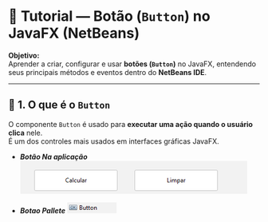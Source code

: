 # 🔘 Tutorial — Botão (`Button`) no JavaFX (NetBeans)

**Objetivo:**  
Aprender a criar, configurar e usar **botões (`Button`)** no JavaFX, entendendo seus principais métodos e eventos dentro do **NetBeans IDE**.

---

## 🧩 1. O que é o `Button`

O componente `Button` é usado para **executar uma ação quando o usuário clica** nele.  
É um dos controles mais usados em interfaces gráficas JavaFX.

- ***Botão Na aplicação***
![Botão](https://github.com/SidneiAJr/Documentacao/blob/main/prints/Captura%20de%20tela%202025-10-29%20112207.png)

- ***Botao Pallete***
![Botao-Pailette](https://github.com/SidneiAJr/Documentacao/blob/main/prints/Captura%20de%20tela%202025-10-29%20112216.png)
